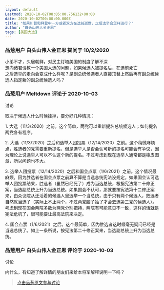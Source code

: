 ```yaml
---
layout: default
Lastmod: 2020-10-02T08:05:00.756132+00:00
date: 2020-10-02T00:00:00.000Z
title: "如果川普和拜登中一方或者双方在选前逝世，之后选举会怎样进行？"
author: "白头山伟人金正恩"
tags: [美国大选]
---
```



### 品葱用户 **白头山伟人金正恩** 提问于 10/2/2020
    
小弟不才，久居朝鲜，对民主灯塔美国的制度了解不深  
想向诸君请教一个美国大选的问题，如果候选人被提名后，在选前死亡  
之后选举的走向会变成什么样呢？是副总统候选者人直接顶替上然后再有副总统候选人指定新的副总统候选人吗？
    
                

### 品葱用户 **Meltdown** 评论于 2020-10-03
讨论

        
取决于候选人什么时候挂掉，要分好几种情况：  
  
1\. 大选（11/3/2020）之前。这个简单，两党可以重新提名总统候选人；如何提名两党各有程序。  
  
2\. 大选（11/3/2020）之后和选举人团投票（12/14/2020）之前。这个稍微麻烦点，胜选者的党需要重新提名，但是选举人是否会认可新的提名可能会有争议，因为理论上说选举人可以不认这个新的提名。不过考虑到现在选举人通常都是橡皮图章，所以问题也不大。  
  
3\. 选举人团投票（12/14/2020）之后和国会点票（1/6/2021）之前。这个情况最麻烦，因为胜选者在国会点票之前算不算是当选总统宪法没规定。如果国会认可选举人团投票结果，胜选者（虽然已经死了）成为当选总统，根据宪法第二十修正案，当选副总统上升为当选总统。如果国会不认可，那就要按宪法第十二修正案来，由众议院从还活着的候选人里选举一个当总统，由于只有两个候选人，败选者自然就当选了（实际上不止两个，不过两党脑子抽了才会去选第三党的候选人）。考虑到现在国会两院多数为两党分别把持，两院有可能意见不一致，这样的话就是宪法危机了，很可能要让最高法院来决定。  
  
4\. 国会点票（1/6/2021）之后。这个最简单，因为胜选者这时候毫无疑问已经是当选总统了。如上一条所说，按宪法第二十修正案来，当选副总统上升为当选总统。
        
                

### 品葱用户 **白头山伟人金正恩** 评论于 2020-10-03
讨论

        
内什么，有知道了解详情的朋友们来给本将军解释说明一下吗？
        
                





> [点击品葱原文参与讨论](https://pincong.rocks/question/31669)

